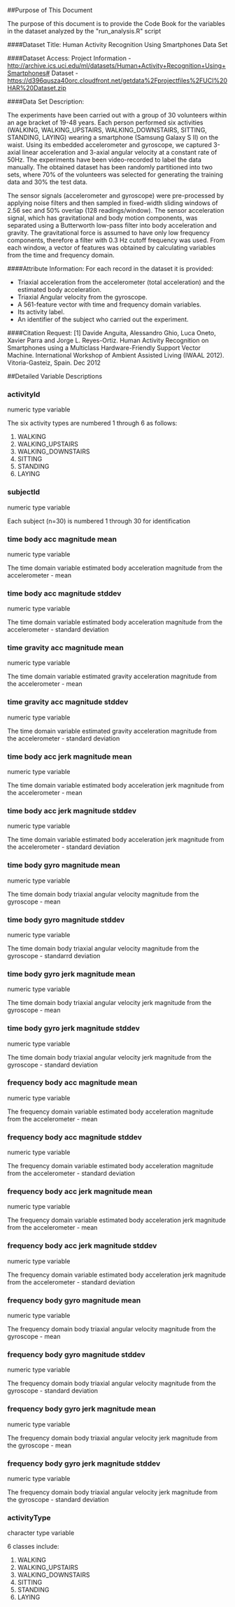 ##Purpose of This Document

The purpose of this document is to provide the Code Book for the variables in the dataset analyzed by the "run_analysis.R" script

####Dataset Title:
Human Activity Recognition Using Smartphones Data Set

####Dataset Access:
Project Information - http://archive.ics.uci.edu/ml/datasets/Human+Activity+Recognition+Using+Smartphones#
Dataset - https://d396qusza40orc.cloudfront.net/getdata%2Fprojectfiles%2FUCI%20HAR%20Dataset.zip

####Data Set Description:

The experiments have been carried out with a group of 30 volunteers within an age bracket of 19-48 years. Each person performed six activities (WALKING, WALKING_UPSTAIRS, WALKING_DOWNSTAIRS, SITTING, STANDING, LAYING) wearing a smartphone (Samsung Galaxy S II) on the waist. Using its embedded accelerometer and gyroscope, we captured 3-axial linear acceleration and 3-axial angular velocity at a constant rate of 50Hz. The experiments have been video-recorded to label the data manually. The obtained dataset has been randomly partitioned into two sets, where 70% of the volunteers was selected for generating the training data and 30% the test data. 

The sensor signals (accelerometer and gyroscope) were pre-processed by applying noise filters and then sampled in fixed-width sliding windows of 2.56 sec and 50% overlap (128 readings/window). The sensor acceleration signal, which has gravitational and body motion components, was separated using a Butterworth low-pass filter into body acceleration and gravity. The gravitational force is assumed to have only low frequency components, therefore a filter with 0.3 Hz cutoff frequency was used. From each window, a vector of features was obtained by calculating variables from the time and frequency domain. 

####Attribute Information:
For each record in the dataset it is provided: 
* Triaxial acceleration from the accelerometer (total acceleration) and the estimated body acceleration. 
* Triaxial Angular velocity from the gyroscope. 
* A 561-feature vector with time and frequency domain variables. 
* Its activity label. 
* An identifier of the subject who carried out the experiment.


####Citation Request:
[1] Davide Anguita, Alessandro Ghio, Luca Oneto, Xavier Parra and Jorge L. Reyes-Ortiz. Human Activity Recognition on Smartphones using a Multiclass Hardware-Friendly Support Vector Machine. International Workshop of Ambient Assisted Living (IWAAL 2012). Vitoria-Gasteiz, Spain. Dec 2012


##Detailed Variable Descriptions


### activityId
numeric type variable

The six activity types are numbered 1 through 6 as follows: 
1. WALKING
2. WALKING_UPSTAIRS
3. WALKING_DOWNSTAIRS
4. SITTING
5. STANDING
6. LAYING


### subjectId
numeric type variable

Each subject (n=30) is numbered 1 through 30 for identification

### time body acc magnitude mean
numeric type variable

The time domain variable estimated body acceleration magnitude from the accelerometer - mean

### time body acc magnitude stddev
numeric type variable

The time domain variable estimated body acceleration magnitude from the accelerometer - standard deviation

### time gravity acc magnitude mean
numeric type variable

The time domain variable estimated gravity acceleration magnitude from the accelerometer - mean

### time gravity acc magnitude stddev
numeric type variable

The time domain variable estimated gravity acceleration magnitude from the accelerometer - standard deviation

### time body acc jerk magnitude mean
numeric type variable

The time domain variable estimated body acceleration jerk magnitude from the accelerometer - mean

### time body acc jerk magnitude stddev
numeric type variable

The time domain variable estimated body acceleration jerk magnitude from the accelerometer - standard deviation

### time body gyro magnitude mean
numeric type variable

The time domain body triaxial angular velocity magnitude from the gyroscope - mean

### time body gyro magnitude stddev
numeric type variable

The time domain body triaxial angular velocity magnitude from the gyroscope - standarrd deviation

### time body gyro jerk magnitude mean
numeric type variable

The time domain body triaxial angular velocity jerk magnitude from the gyroscope - mean

### time body gyro jerk magnitude stddev
numeric type variable

The time domain body triaxial angular velocity jerk magnitude from the gyroscope - standard deviation

### frequency body acc magnitude mean
numeric type variable

The frequency domain variable estimated body acceleration magnitude from the accelerometer - mean

### frequency body acc magnitude stddev
numeric type variable

The frequency domain variable estimated body acceleration magnitude from the accelerometer - standard deviation

### frequency body acc jerk magnitude mean
numeric type variable

The frequency domain variable estimated body acceleration jerk magnitude from the accelerometer - mean

### frequency body acc jerk magnitude stddev
numeric type variable

The frequency domain variable estimated body acceleration jerk magnitude from the accelerometer - standard deviation

### frequency body gyro magnitude mean
numeric type variable

The frequency domain body triaxial angular velocity magnitude from the gyroscope - mean

### frequency body gyro magnitude stddev
numeric type variable

The frequency domain body triaxial angular velocity magnitude from the gyroscope - standard deviation

### frequency body gyro jerk magnitude mean
numeric type variable

The frequency domain body triaxial angular velocity jerk magnitude from the gyroscope - mean

### frequency body gyro jerk magnitude stddev
numeric type variable

The frequency domain body triaxial angular velocity jerk magnitude from the gyroscope - standard deviation

### activityType
character type variable

6 classes include: 
1. WALKING
2. WALKING_UPSTAIRS
3. WALKING_DOWNSTAIRS
4. SITTING
5. STANDING
6. LAYING